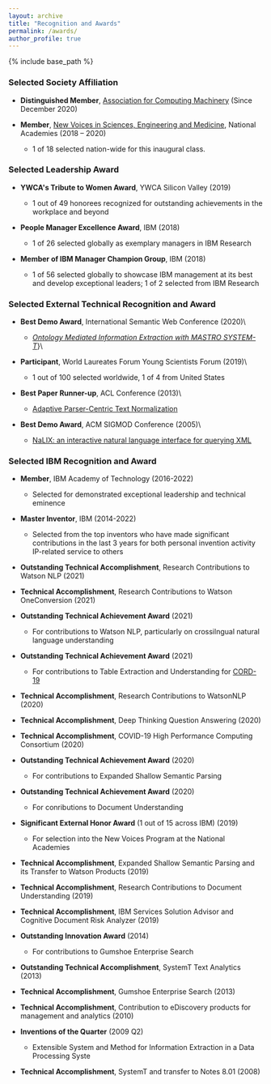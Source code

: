 ```yaml
---
layout: archive
title: "Recognition and Awards"
permalink: /awards/
author_profile: true
---
```


{% include base_path %}

### Selected Society Affiliation 

- **Distinguished Member**, [Association for Computing Machinery](https://www.acm.org/media-center/2020/december/distinguished-members-2020) (Since December 2020)

- **Member**, [New Voices in Sciences, Engineering and Medicine](http://www.nationalacademies.org/newvoices/), National Academies (2018 – 2020)
  - 1 of 18 selected nation-wide for this inaugural class.

### Selected Leadership Award

- **YWCA's Tribute to Women Award**, YWCA Silicon Valley (2019)
  - 1 out of 49 honorees recognized for outstanding achievements in the workplace and beyond

- **People Manager Excellence Award**, IBM (2018)
  - 1 of 26 selected globally as exemplary managers in IBM Research

- **Member of IBM Manager Champion Group**, IBM (2018)
   - 1 of 56 selected globally to showcase IBM management at its best and develop exceptional leaders; 1 of 2 selected from IBM Research

### Selected External Technical Recognition and Award

- **Best Demo Award**, International Semantic Web Conference (2020)\\
  - _[Ontology Mediated Information Extraction with MASTRO SYSTEM-T](http://ceur-ws.org/Vol-2721/paper564.pdf)_}\\

- **Participant**, World Laureates Forum Young Scientists Forum (2019)\\
  - 1 out of 100 selected worldwide, 1 of 4 from United States

- **Best Paper Runner-up**, ACL Conference (2013)\\
  - [Adaptive Parser-Centric Text Normalization](https://aclanthology.org/P13-1114.pdf)

- **Best Demo Award**, ACM SIGMOD Conference (2005)\\
  - [NaLIX: an interactive natural language interface for querying XML](http://dbgroup.eecs.umich.edu/files/130NaLIX.pdf)

### Selected IBM Recognition and Award

- **Member**, IBM Academy of Technology (2016-2022)
  - Selected for demonstrated exceptional leadership and technical eminence

- **Master Inventor**, IBM (2014-2022)
  - Selected from the top inventors who have made significant contributions in the last 3 years for both personal invention activity IP-related service to others

- **Outstanding Technical Accomplishment**, Research Contributions to Watson NLP (2021)
  
- **Technical Accomplishment**, Research Contributions to Watson OneConversion (2021)

- **Outstanding Technical Achievement Award** (2021)
  - For contributions to Watson NLP, particularly on crossilngual natural language understanding
  
- **Outstanding Technical Achievement Award** (2021)
  - For contributions to Table Extraction and Understanding for [CORD-19](https://allenai.org/data/cord-19)

- **Technical Accomplishment**, Research Contributions to WatsonNLP (2020)

- **Technical Accomplishment**, Deep Thinking Question Answering (2020)

- **Technical Accomplishment**, COVID-19 High Performance Computing Consortium (2020)

- **Outstanding Technical Achievement Award** (2020)
  - For contributions to Expanded Shallow Semantic Parsing 

- **Outstanding Technical Achievement Award** (2020)
  - For conributions to Document Understanding

- **Significant External Honor Award** (1 out of 15 across IBM) (2019)
  - For selection into the New Voices Program at the National Academies

- **Technical Accomplishment**, Expanded Shallow Semantic Parsing and its Transfer to Watson Products (2019)

- **Technical Accomplishment**, Research Contributions to Document Understanding (2019)

- **Technical Accomplishment**, IBM Services Solution Advisor and Cognitive Document Risk Analyzer (2019)

- **Outstanding Innovation Award** (2014)
  - For contributions to Gumshoe Enterprise Search

- **Outstanding Technical Accomplishment**, SystemT Text Analytics (2013)

- **Technical Accomplishment**, Gumshoe Enterprise Search (2013)

- **Technical Accomplishment**, Contribution to eDiscovery products for management and analytics (2010)

- **Inventions of the Quarter** (2009 Q2)
  - Extensible System and Method for Information Extraction in a Data Processing Syste

- **Technical Accomplishment**, SystemT and transfer to Notes 8.01 (2008)



<!-- The Outstanding Accomplishments celebrate projects, teams and individuals, which demonstrated exemplary
teamwork, reuse and technical or professional excellence leading to high business and/or scientific impact.-->
